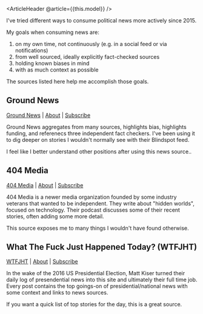 <ArticleHeader @article={{this.model}} />

I've tried different ways to consume political news more actively since 2015.

My goals when consuming news are:

1. on my own time, not continuously (e.g. in a social feed or via notifications)
2. from well sourced, ideally explicitly fact-checked sources
3. holding known biases in mind
4. with as much context as possible

The sources listed here help me accomplish those goals.


## Ground News

[Ground News](https://ground.news) | [About](https://ground.news/about) | [Subscribe](https://ground.news/subscribe)

Ground News aggregates from many sources, highlights bias, highlights funding, and referenecs three independent fact checkers. I've been using it to dig deeper on stories I wouldn't normally see with their Blindspot feed.

I feel like I better understand other positions after using this news source..


## 404 Media

[404 Media](https://www.404media.co) | [About](https://www.404media.co/about/) | [Subscribe](https://www.404media.co)

404 Media is a newer media organization founded by some industry veterans that wanted to be independent. They write about "hidden worlds", focused on technology. Their podcast discusses some of their recent stories, often adding some more detail.

This source exposes me to many things I wouldn't have found otherwise.


## What The Fuck Just Happened Today? (WTFJHT)

[WTFJHT](https://whatthefuckjusthappenedtoday.com) | [About](https://whatthefuckjusthappenedtoday.com/about/) | [Subscribe](https://whatthefuckjusthappenedtoday.com/membership/)

In the wake of the 2016 US Presidential Election, Matt Kiser turned their daily log of presendential news into this site and ultimately their full time job. Every post contains the top goings-on of presidential/national news with some context and links to news sources.

If you want a quick list of top stories for the day, this is a great source.

